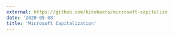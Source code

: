 ```yaml
---
external: https://github.com/kikobeats/microsoft-capitalize
date: '2020-05-08'
title: 'Microsoft Capitalization'
---
```

